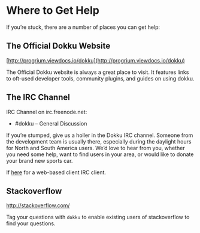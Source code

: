 # Where to Get Help

If you’re stuck, there are a number of places you can get help:

## The Official Dokku Website

[http://progrium.viewdocs.io/dokku](http://progrium.viewdocs.io/dokku)

The Official Dokku website is always a great place to visit. It features links to oft-used developer tools, community plugins, and guides on using dokku.

## The IRC Channel

IRC Channel on irc.freenode.net:

- #dokku – General Discussion

If you’re stumped, give us a holler in the Dokku IRC channel. Someone from the development team is usually there, especially during the daylight hours for North and South America users. We’d love to hear from you, whether you need some help, want to find users in your area, or would like to donate your brand new sports car.

If [here](http://webchat.freenode.net/?channels=dokku) for a web-based client IRC client.

## Stackoverflow

http://stackoverflow.com/

Tag your questions with `dokku` to enable existing users of stackoverflow to find your questions.
